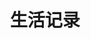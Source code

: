 ---
layout: home
title: 生活记录
hero:
  name: 生活记录
  text: 张晓山的 Notebook
  tagline: 至少每个月记录一次，不要忘记自己做了什么。
  image:
  actions:
    - theme: brand
      text: 首页
      link: /
    - theme: alt
      text: 随机文章
      link: /journa/test
---